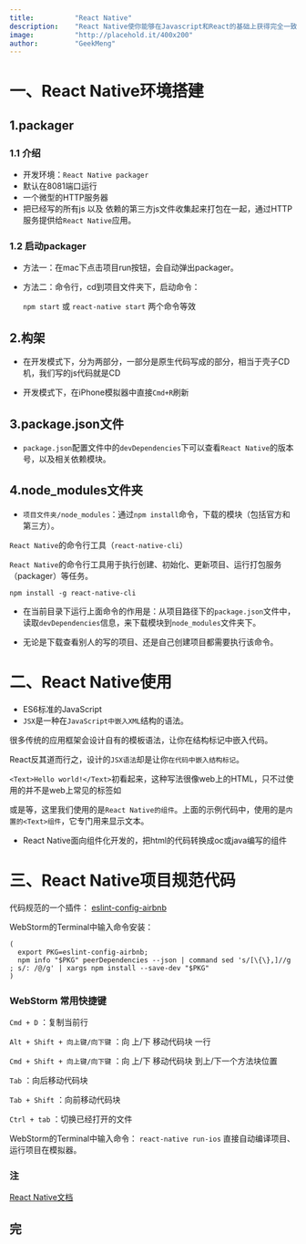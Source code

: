 ```yaml
---
title:          "React Native"
description:    "React Native使你能够在Javascript和React的基础上获得完全一致的开发体验，构建世界一流的原生APP。React Native着力于提高多平台开发的开发效率 —— 仅需学习一次，编写任何平台(Learn once, write anywhere)。Facebook已经在多项产品中使用了React Native，并且将持续地投入建设React Native。"
image:          "http://placehold.it/400x200"
author:         "GeekMeng"
---
```


一、React Native环境搭建
===============

1.packager
-------------

### 1.1 介绍 ###
* 开发环境：`React Native packager`
* 默认在8081端口运行
* 一个微型的HTTP服务器
* 把已经写的所有js 以及 依赖的第三方js文件收集起来打包在一起，通过HTTP服务提供给`React Native`应用。

### 1.2 启动packager ###
* 方法一：在mac下点击项目run按钮，会自动弹出packager。
* 方法二：命令行，cd到项目文件夹下，启动命令：

  `npm start`  或  `react-native start`  两个命令等效

2.构架
-------------

* 在开发模式下，分为两部分，一部分是原生代码写成的部分，相当于壳子CD机，我们写的js代码就是CD

* 开发模式下，在iPhone模拟器中直接`Cmd+R`刷新

3.package.json文件
-------------------

* `package.json`配置文件中的`devDependencies`下可以查看`React Native`的版本号，以及相关依赖模块。


4.node_modules文件夹
-------------------

* `项目文件夹/node_modules`：通过`npm install`命令，下载的模块（包括官方和第三方）。

`React Native`的命令行工具（`react-native-cli`）

`React Native`的命令行工具用于执行创建、初始化、更新项目、运行打包服务（packager）等任务。

`npm install -g react-native-cli`

* 在当前目录下运行上面命令的作用是：从项目路径下的`package.json`文件中，读取`devDependencies`信息，来下载模块到`node_modules`文件夹下。

* 无论是下载查看别人的写的项目、还是自己创建项目都需要执行该命令。


二、React Native使用
===============

* ES6标准的JavaScript
* `JSX`是一种在`JavaScript中嵌入XML`结构的语法。

很多传统的应用框架会设计自有的模板语法，让你在结构标记中嵌入代码。

React反其道而行之，设计的`JSX语法`却是让你`在代码中嵌入结构标记`。

`<Text>Hello world!</Text>`初看起来，这种写法很像web上的HTML，只不过使用的并不是web上常见的标签如<div>或是<span>等，这里我们使用的是`React Native的组件`。上面的示例代码中，使用的是`内置的<Text>组件`，它专门用来显示文本。

* React Native面向组件化开发的，把html的代码转换成oc或java编写的组件

三、React Native项目规范代码
===============

代码规范的一个插件：
[eslint-config-airbnb](https://www.npmjs.com/package/eslint-config-airbnb)

WebStorm的Terminal中输入命令安装：

```
(
  export PKG=eslint-config-airbnb;
  npm info "$PKG" peerDependencies --json | command sed 's/[\{\},]//g ; s/: /@/g' | xargs npm install --save-dev "$PKG"
)
```

### WebStorm 常用快捷键 ###

`Cmd + D` ：复制当前行

`Alt + Shift + 向上键/向下键` ：向 上/下 移动代码块 一行

`Cmd + Shift + 向上键/向下键` ：向 上/下 移动代码块 到上/下一个方法块位置

`Tab` ：向后移动代码块

`Tab + Shift` ：向前移动代码块

`Ctrl + tab` ：切换已经打开的文件

WebStorm的Terminal中输入命令： `react-native run-ios` 直接自动编译项目、运行项目在模拟器。

### 注 ###

[React Native文档](http://reactnative.cn/docs/0.31/getting-started.html#content)






## 完 ##
